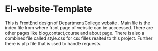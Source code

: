 # EI-website-Template
This is FrontEnd design of Department/College website .
Main file is the index file from where front page of website can be acccessed.
There are other pages like blog,contact,course and about page.
There is also a combined file called style.css for css filles realted to this project.
Further there is php file that is used to handle requests.
